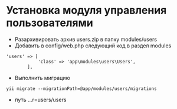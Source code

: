 # Установка модуля управления пользователями #

+  Разархивировать архив users.zip в папку modules/users
+ Добавить в config/web.php следующий код в раздел modules
```
'users' => [
            'class' => 'app\modules\users\Users',
        ],
```
+ Выполнить миграцию
```
yii migrate --migrationPath=@app/modules/users/migrations
```
+ путь ...r=users/users